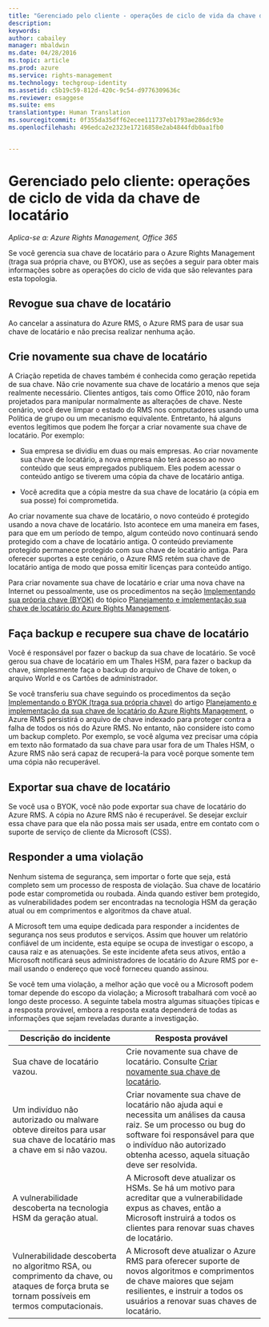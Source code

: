 ```yaml
---
title: "Gerenciado pelo cliente - operações de ciclo de vida da chave de locatário | Azure RMS"
description: 
keywords: 
author: cabailey
manager: mbaldwin
ms.date: 04/28/2016
ms.topic: article
ms.prod: azure
ms.service: rights-management
ms.technology: techgroup-identity
ms.assetid: c5b19c59-812d-420c-9c54-d9776309636c
ms.reviewer: esaggese
ms.suite: ems
translationtype: Human Translation
ms.sourcegitcommit: 0f355da35dff62ecee111737eb1793ae286dc93e
ms.openlocfilehash: 496edca2e2323e17216858e2ab4844fdb0aa1fb0


---
```



# Gerenciado pelo cliente: operações de ciclo de vida da chave de locatário

*Aplica-se a: Azure Rights Management, Office 365*

Se você gerencia sua chave de locatário para o Azure Rights Management (traga sua própria chave, ou BYOK), use as seções a seguir para obter mais informações sobre as operações do ciclo de vida que são relevantes para esta topologia.

## Revogue sua chave de locatário
Ao cancelar a assinatura do Azure RMS, o Azure RMS para de usar sua chave de locatário e não precisa realizar nenhuma ação.

## Crie novamente sua chave de locatário
A Criação repetida de chaves também é conhecida como geração repetida de sua chave. Não crie novamente sua chave de locatário a menos que seja realmente necessário. Clientes antigos, tais como Office 2010, não foram projetados para manipular normalmente as alterações de chave. Neste cenário, você deve limpar o estado do RMS nos computadores usando uma Política de grupo ou um mecanismo equivalente. Entretanto, há alguns eventos legítimos que podem lhe forçar a criar novamente sua chave de locatário. Por exemplo:

-   Sua empresa se dividiu em duas ou mais empresas. Ao criar novamente sua chave de locatário, a nova empresa não terá acesso ao novo conteúdo que seus empregados publiquem. Eles podem acessar o conteúdo antigo se tiverem uma cópia da chave de locatário antiga.

-   Você acredita que a cópia mestre da sua chave de locatário (a cópia em sua posse) foi comprometida.

Ao criar novamente sua chave de locatário, o novo conteúdo é protegido usando a nova chave de locatário. Isto acontece em uma maneira em fases, para que em um período de tempo, algum conteúdo novo continuará sendo protegido com a chave de locatário antiga. O conteúdo previamente protegido permanece protegido com sua chave de locatário antiga. Para oferecer suportes a este cenário, o Azure RMS retém sua chave de locatário antiga de modo que possa emitir licenças para conteúdo antigo.

Para criar novamente sua chave de locatário e criar uma nova chave na Internet ou pessoalmente, use os procedimentos na seção [Implementando sua própria chave (BYOK)](..\plan-design\plan-implement-tenant-key.md#implementing-your-azure-rights-management-tenant-key) do tópico [Planejamento e implementação sua chave de locatário do Azure Rights Management](..\plan-design\plan-implement-tenant-key.md).

## Faça backup e recupere sua chave de locatário
Você é responsável por fazer o backup da sua chave de locatário. Se você gerou sua chave de locatário em um Thales HSM, para fazer o backup da chave, simplesmente faça o backup do arquivo de Chave de token, o arquivo World e os Cartões de administrador.

Se você transferiu sua chave seguindo os procedimentos da seção [Implementando o BYOK (traga sua própria chave)](../plan-design/plan-implement-tenant-key.md#implementing-your-azure-rights-management-tenant-key) do artigo [Planejamento e implementação da sua chave de locatário do Azure Rights Management](../plan-design/plan-implement-tenant-key.md), o Azure RMS persistirá o arquivo de chave indexado para proteger contra a falha de todos os nós do Azure RMS. No entanto, não considere isto como um backup completo. Por exemplo, se você alguma vez precisar uma cópia em texto não formatado da sua chave para usar fora de um Thales HSM, o Azure RMS não será capaz de recuperá-la para você porque somente tem uma cópia não recuperável.

## Exportar sua chave de locatário
Se você usa o BYOK, você não pode exportar sua chave de locatário do Azure RMS. A cópia no Azure RMS não é recuperável. Se desejar excluir essa chave para que ela não possa mais ser usada, entre em contato com o suporte de serviço de cliente da Microsoft (CSS).

## Responder a uma violação
Nenhum sistema de segurança, sem importar o forte que seja, está completo sem um processo de resposta de violação. Sua chave de locatário pode estar comprometida ou roubada. Ainda quando estiver bem protegido, as vulnerabilidades podem ser encontradas na tecnologia HSM da geração atual ou em comprimentos e algoritmos da chave atual.

A Microsoft tem uma equipe dedicada para responder a incidentes de segurança nos seus produtos e serviços. Assim que houver um relatório confiável de um incidente, esta equipe se ocupa de investigar o escopo, a causa raiz e as atenuações. Se este incidente afeta seus ativos, então a Microsoft notificará seus administradores de locatário do Azure RMS por e-mail usando o endereço que você forneceu quando assinou.

Se você tem uma violação, a melhor ação que você ou a Microsoft podem tomar depende do escopo da violação; a Microsoft trabalhará com você ao longo deste processo. A seguinte tabela mostra algumas situações típicas e a resposta provável, embora a resposta exata dependerá de todas as informações que sejam reveladas durante a investigação.

|Descrição do incidente|Resposta provável|
|------------------------|-------------------|
|Sua chave de locatário vazou.|Crie novamente sua chave de locatário. Consulte [Criar novamente sua chave de locatário](#re-key-your-tenant-key).|
|Um indivíduo não autorizado ou malware obteve direitos para usar sua chave de locatário mas a chave em si não vazou.|Criar novamente sua chave de locatário não ajuda aqui e necessita um análises da causa raiz. Se um processo ou bug do software foi responsável para que o indivíduo não autorizado obtenha acesso, aquela situação deve ser resolvida.|
|A vulnerabilidade descoberta na tecnologia HSM da geração atual.|A Microsoft deve atualizar os HSMs. Se há um motivo para acreditar que a vulnerabilidade expus as chaves, então a Microsoft instruirá a todos os clientes para renovar suas chaves de locatário.|
|Vulnerabilidade descoberta no algoritmo RSA, ou comprimento da chave, ou ataques de força bruta se tornam possíveis em termos computacionais.|A Microsoft deve atualizar o Azure RMS para oferecer suporte de novos algoritmos e comprimentos de chave maiores que sejam resilientes, e instruir a todos os usuários a renovar suas chaves de locatário.|





<!--HONumber=Jul16_HO3-->


